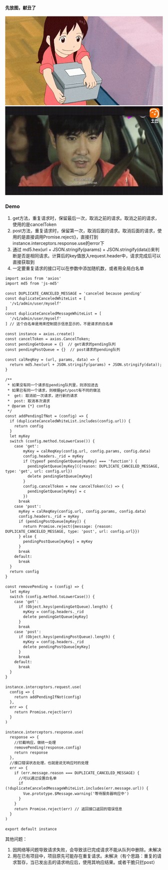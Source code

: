 #### 先放图，献丑了  
![图1](/img/runaway.gif)  
![图2](/img/shenteng.gif)  

### Demo

1. get方法，重复请求时，保留最后一次，取消之前的请求。取消之前的请求，使用的是cancelToken  
2. post方法，重复请求时，保留第一次，取消后面的请求。取消后面的请求，使用的是直接调用Promise.reject()，直接打到instance.interceptors.response.use的error下  
3. 通过 md5.hex(url + JSON.stringify(params) + JSON.stringify(data))来判断是否是相同请求。计算后的key值放入request.header中，请求完成后可以直接获取到  
4. 一定要重复请求的接口可以在参数中添加随机数，或者用全局白名单  
```  
import axios from 'axios'
import md5 from 'js-md5'

const DUPLICATE_CANCELED_MESSAGE = 'canceled because pending'
const duplicateCanceledWhiteList = [
  '/v1/admin/user/myself'
]
const duplicateCanceledMessageWhiteList = [
  '/v1/admin/user/myself'
] // 这个白名单是用来控制提示信息显示的，不是请求的白名单

const instance = axios.create()
const cancelToken = axios.CancelToken;
const pendingGetQueue = {}  // get请求的pending队列
const pendingPostQueue = {}  // post请求的pending队列

const calReqKey = (url, params, data) => {
  return md5.hex(url + JSON.stringify(params) + JSON.stringify(data));
}

/**
 * 如果没有同一个请求在pending队列里，则添加进去
 * 如果已有同一个请求，则根据get/post有不同的做法
 *  get: 取消前一次请求，进行新的请求
 *  post: 取消本次请求
 * @param {*} config 
 */
const addPendingIfNot = (config) => {
  if (duplicateCanceledWhiteList.includes(config.url)) {
    return config
  }
  let myKey
  switch (config.method.toLowerCase()) {
    case 'get':
        myKey = calReqKey(config.url, config.params, config.data)
        config.headers._rid = myKey
        if (typeof pendingGetQueue[myKey] === 'function') {
          pendingGetQueue[myKey]({reason: DUPLICATE_CANCELED_MESSAGE, type: 'get', url: config.url})
          delete pendingGetQueue[myKey]
        }
        config.cancelToken = new cancelToken((c) => {
          pendingGetQueue[myKey] = c
        })
      break
    case 'post':
      myKey = calReqKey(config.url, config.params, config.data)
      config.headers._rid = myKey       
      if (pendingPostQueue[myKey]) {
        return Promise.reject({message: {reason: DUPLICATE_CANCELED_MESSAGE, type: 'post', url: config.url}})
      } else {
        pendingPostQueue[myKey] = myKey
      }
      break
    default:
      break
  }
  return config
}

const removePending = (config) => {
  let myKey
  switch (config.method.toLowerCase()) {
    case 'get':
      if (Object.keys(pendingGetQueue).length) {
        myKey = config.headers._rid
        delete pendingGetQueue[myKey]
      }
      break
    case 'post':
      if (Object.keys(pendingPostQueue).length) {
        myKey = config.headers._rid
        delete pendingPostQueue[myKey]
      }
      break
    default:
      break
  }
}

instance.interceptors.request.use(
  config => {
    return addPendingIfNot(config)
  },
  err => {
    return Promise.reject(err)
  }
)

instance.interceptors.response.use(
  response => {
    //拦截响应，做统一处理 
    removePending(response.config)
    return response
  },
  //接口错误状态处理，也就是说无响应时的处理
  err => {
    if (err.message.reason === DUPLICATE_CANCELED_MESSAGE) {
      //可以通过设置白名单
      if (!duplicateCanceledMessageWhiteList.includes(err.message.url)) {
        Vue.prototype.$Message.warning('等待服务器响应中')
      }
    }
    return Promise.reject(err) // 返回接口返回的错误信息
  }
)

export default instance
```  

其他问题：
1. 因网络等问题导致请求失败，会导致该已完成请求不能从队列中删除。未解决
2. 用在已有项目中，项目原先可能存在重复请求。未解决（有个思路：重复的请求暂存，当已发出去的请求响应后，使用其响应结果。或者干脆只拦post）
